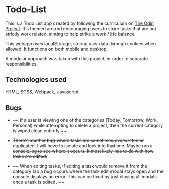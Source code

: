 # Todo-List

This is a Todo List app created by following the curriculum on [The Odin Project](https://www.theodinproject.com/lessons/node-path-javascript-todo-list). It's themed around encouraging users to store tasks that are not strictly work related, aiming to help strike a work / life balance.

This webapp uses localStorage, storing user data through cookies when allowed. It functions on both mobile and desktop.

A modular approach was taken with this project, in order to separate responsibilities.

## Technologies used

HTML, SCSS, Webpack, Javascript

## Bugs

- ~~ If a user is viewing one of the categories (Today, Tomorrow, Work, Personal) while attempting to delete a project, then the current category is wiped clean entirely ~~

- ~~There's another bug where tasks are sometimes overwritten or duplicated. I will have to isolate and look into that one. Maybe run a console.log to see where it occurs. It most likely has to do with how tasks are edited.~~

- ~~ When editing tasks, if editing a task would remove it from the category tab a bug occurs where the task edit modal stays open and the console displays an error. This can be fixed by just closing all modals once a task is edited. ~~
